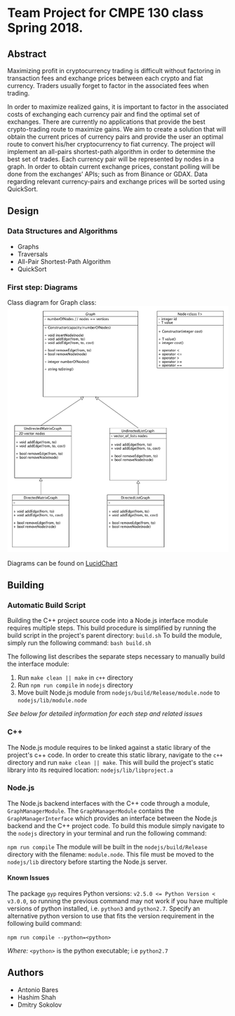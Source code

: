 # Team Project for CMPE 130 class Spring 2018.

## Abstract
Maximizing profit in cryptocurrency trading is difficult without factoring in transaction fees and exchange prices between each crypto and fiat currency. Traders usually forget to factor in the associated fees when trading.

In order to maximize realized gains, it is important to factor in the associated costs of exchanging each currency pair and find the optimal set of exchanges. There are currently no applications that provide the best crypto-trading route to maximize gains. We aim to create a solution that will obtain the current prices of currency pairs and provide the user an optimal route to convert his/her cryptocurrency to fiat currency. The project will implement an all-pairs shortest-path algorithm in order to determine the best set of trades. Each currency pair will be represented by nodes in a graph. In order to obtain current exchange prices, constant polling will be done from the exchanges’ APIs; such as from Binance or GDAX. Data regarding relevant currency-pairs and exchange prices will be sorted using QuickSort.

## Design

### Data Structures and Algorithms
* Graphs
* Traversals
* All-Pair Shortest-Path Algorithm
* QuickSort


### First step: Diagrams

Class diagram for Graph class:
![uml diagram for Graph class](images/classes_uml_diagram.png?raw=true)

Diagrams can be found on [LucidChart](https://www.lucidchart.com/invitations/accept/923e3f12-93bf-4315-af38-f11a078edaf6)

## Building
### Automatic Build Script
Building the C++ project source code into a Node.js interface module requires multiple steps. This build procedure is simplified by running the build script in the project's parent directory: `build.sh`
To build the module, simply run the following command: `bash build.sh`

The following list describes the separate steps necessary to manually build the interface module:
1. Run `make clean || make` in `c++` directory
2. Run `npm run compile` in `nodejs` directory
3. Move built Node.js module from `nodejs/build/Release/module.node` to `nodejs/lib/module.node`

_See below for detailed information for each step and related issues_

### C++

The Node.js module requires to be linked against a static library of the project's c++ code. In order to create this static library, navigate to the `c++` directory and run `make clean || make`. This will build the project's static library into its required location: `nodejs/lib/libproject.a`

### Node.js

The Node.js backend interfaces with the C++ code through a module, `GraphManagerModule`. The `GraphManagerModule` contains the `GraphManagerInterface` which provides an interface between the Node.js backend and the C++ project code. To build this module simply navigate to the `nodejs` directory in your terminal and run the following command: 

`npm run compile`
The module will be built in the `nodejs/build/Release` directory with the filename: `module.node`. This file must be moved to the `nodejs/lib` directory before starting the Node.js server.

#### Known Issues

The package `gyp` requires Python versions: `v2.5.0 <= Python Version < v3.0.0`, so running the previous command may not work if you have multiple versions of python installed, i.e. `python3` and `python2.7`. Specify an alternative python version to use that fits the version requirement in the following build command: 

`npm run compile --python=<python>`

*Where:* `<python>` is the python executable; i.e `python2.7`

## Authors
* Antonio Bares
* Hashim Shah
* Dmitry Sokolov
